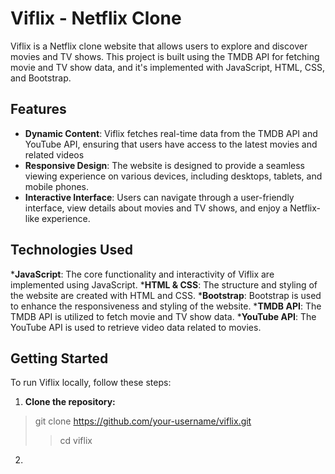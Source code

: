 # Viflix - Netflix Clone

Viflix is a Netflix clone website that allows users to explore and discover movies and TV shows. 
This project is built using the TMDB API for fetching movie and TV show data, and it's implemented with JavaScript, HTML, CSS, and Bootstrap.

## Features

* __Dynamic Content__: Viflix fetches real-time data from the TMDB API and YouTube API, ensuring that users have access to the latest movies and related videos
* __Responsive Design__: The website is designed to provide a seamless viewing experience on various devices, including desktops, tablets, and mobile phones.
* __Interactive Interface__: Users can navigate through a user-friendly interface, view details about movies and TV shows, and enjoy a Netflix-like experience.

## Technologies Used

*__JavaScript__: The core functionality and interactivity of Viflix are implemented using JavaScript.
*__HTML & CSS__: The structure and styling of the website are created with HTML and CSS.
*__Bootstrap__: Bootstrap is used to enhance the responsiveness and styling of the website.
*__TMDB API__: The TMDB API is utilized to fetch movie and TV show data.
*__YouTube API__: The YouTube API is used to retrieve video data related to movies.

## Getting Started

To run Viflix locally, follow these steps:

1. __Clone the repository:__
> git clone https://github.com/your-username/viflix.git
>> cd viflix

2. 

